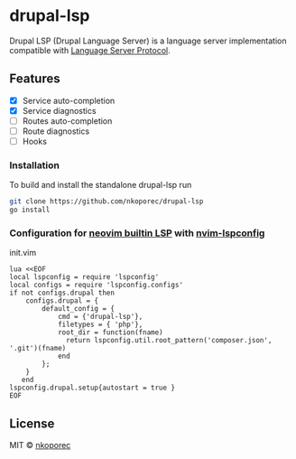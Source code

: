 # drupal-lsp

Drupal LSP (Drupal Language Server) is a language server implementation compatible with [Language Server Protocol](https://github.com/microsoft/language-server-protocol).

## Features

- [x] Service auto-completion
- [x] Service diagnostics
- [ ] Routes auto-completion
- [ ] Route diagnostics
- [ ] Hooks

### Installation

To build and install the standalone drupal-lsp run

```bash
git clone https://github.com/nkoporec/drupal-lsp
go install
```

### Configuration for [neovim builtin LSP](https://neovim.io/doc/user/lsp.html) with [nvim-lspconfig](https://github.com/neovim/nvim-lspconfig)

init.vim

```vim
lua <<EOF
local lspconfig = require 'lspconfig'
local configs = require 'lspconfig.configs'
if not configs.drupal then
	configs.drupal = {
		default_config = {
    		cmd = {'drupal-lsp'},
    		filetypes = { 'php'},
			root_dir = function(fname)
			  return lspconfig.util.root_pattern('composer.json', '.git')(fname)
			end
		};
	}
   end
lspconfig.drupal.setup{autostart = true }
EOF

```

## License

MIT © [nkoporec](https://github.com/nkoporec) 
